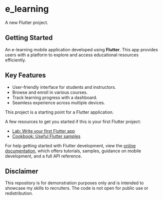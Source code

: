 # e_learning

A new Flutter project.

## Getting Started

An e-learning mobile application developed using **Flutter**. This app provides users with a platform to explore and access educational resources efficiently. 

## Key Features
- User-friendly interface for students and instructors.
- Browse and enroll in various courses.
- Track learning progress with a dashboard.
- Seamless experience across multiple devices.
  
This project is a starting point for a Flutter application.

A few resources to get you started if this is your first Flutter project:

- [Lab: Write your first Flutter app](https://docs.flutter.dev/get-started/codelab)
- [Cookbook: Useful Flutter samples](https://docs.flutter.dev/cookbook)

For help getting started with Flutter development, view the
[online documentation](https://docs.flutter.dev/), which offers tutorials,
samples, guidance on mobile development, and a full API reference.

## Disclaimer
This repository is for demonstration purposes only and is intended to showcase my skills to recruiters. The code is not open for public use or redistribution.
